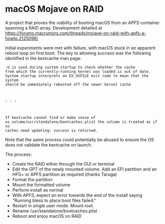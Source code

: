 # macOS Mojave on RAID
A project that proves the viability of booting macOS from an APFS container spanning a RAID array. Development detailed at https://forums.macrumors.com/threads/mojave-on-raid-with-apfs-a-howto.2125096/

Initial experiments were met with failure, with macOS stuck in an apparent reboot loop on first boot.
The key to allowing success was the following identified in the kextcache man page:

<code>-U is used during system startup to check whether the cache from which the currently-running kernel was loaded is out of date. System startup interprets an EX_OSFILE exit code to mean that the system should be immediately rebooted off the newer kernel cache

:
:
:

If kextcache cannot find or make sense of os_volume/usr/standalone/bootcaches.plist the volume is treated as if no caches need updating: success is returned.
</code>

Note that the same process could potentially be abused to ensure the OS does not validate the kextcache on launch.

The process:
- Create the RAID either through the GUI or terminal
- Edit the GPT of the newly mounted volume. Add an EFI partition and an HFS+ or APFS partition as required (thanks Taruga)
- Format the partition
- Mount the formatted volume
- Perform install as normal
- With APFS, expect an error towards the end of the install saying "Running bless to place boot files failed."
- Restart in single user mode. Mount root.
- Rename /usr/standalone/bootcaches.plist
- Reboot and enjoy macOS on RAID


